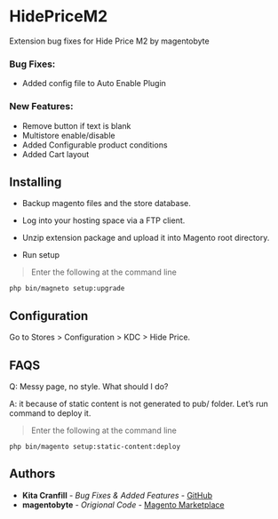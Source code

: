 # HidePriceM2
Extension bug fixes for Hide Price M2 by magentobyte


### Bug Fixes: 
* Added config file to Auto Enable Plugin

### New Features:
* Remove button if text is blank
* Multistore enable/disable
* Added Configurable product conditions
* Added Cart layout


## Installing
* Backup magento files and the store database.

* Log into your hosting space via a FTP client.

* Unzip extension package and upload it into Magento root directory.

* Run setup

> Enter the following at the command line

```
php bin/magneto setup:upgrade
```


## Configuration

Go to Stores > Configuration > KDC > Hide Price.



## FAQS

Q: Messy page, no style. What should I do?

A: it because of static content is not generated to pub/ folder. Let’s run command to deploy it.

> Enter the following at the command line

```
php bin/magento setup:static-content:deploy
```

## Authors

* **Kita Cranfill** - *Bug Fixes & Added Features* - [GitHub](https://github.com/kita86)
* **magentobyte** - *Origional Code* - [Magento Marketplace](https://marketplace.magento.com/estdevs-hideprice.html)

